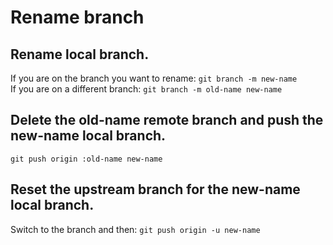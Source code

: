 # Rename branch


## Rename local branch.
If you are on the branch you want to rename: ```git branch -m new-name```\
If you are on a different branch:
```git branch -m old-name new-name```

## Delete the old-name remote branch and push the new-name local branch.

```git push origin :old-name new-name```

## Reset the upstream branch for the new-name local branch.
Switch to the branch and then:
```git push origin -u new-name```